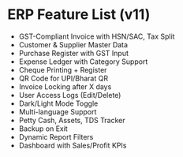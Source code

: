 # ERP Feature List (v11)

- GST-Compliant Invoice with HSN/SAC, Tax Split
- Customer & Supplier Master Data
- Purchase Register with GST Input
- Expense Ledger with Category Support
- Cheque Printing + Register
- QR Code for UPI/Bharat QR
- Invoice Locking after X days
- User Access Logs (Edit/Delete)
- Dark/Light Mode Toggle
- Multi-language Support
- Petty Cash, Assets, TDS Tracker
- Backup on Exit
- Dynamic Report Filters
- Dashboard with Sales/Profit KPIs
